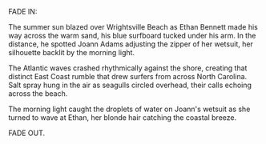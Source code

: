 FADE IN:

The summer sun blazed over Wrightsville Beach as Ethan Bennett made his way across the warm sand, his blue surfboard tucked under his arm. In the distance, he spotted Joann Adams adjusting the zipper of her wetsuit, her silhouette backlit by the morning light.

The Atlantic waves crashed rhythmically against the shore, creating that distinct East Coast rumble that drew surfers from across North Carolina. Salt spray hung in the air as seagulls circled overhead, their calls echoing across the beach.

The morning light caught the droplets of water on Joann's wetsuit as she turned to wave at Ethan, her blonde hair catching the coastal breeze.

FADE OUT.